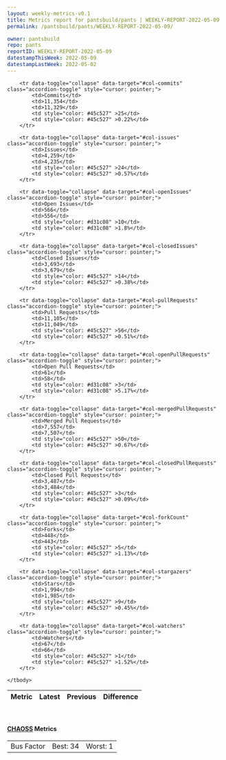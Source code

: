 ```yaml
---
layout: weekly-metrics-v0.1
title: Metrics report for pantsbuild/pants | WEEKLY-REPORT-2022-05-09
permalink: /pantsbuild/pants/WEEKLY-REPORT-2022-05-09/

owner: pantsbuild
repo: pants
reportID: WEEKLY-REPORT-2022-05-09
datestampThisWeek: 2022-05-09
datestampLastWeek: 2022-05-02
---
```




<table class="table table-condensed" style="border-collapse:collapse;">
    <thead>
    <tr>
        <th>Metric</th>
        <th>Latest</th>
        <th>Previous</th>
        <th colspan="2" style="text-align: center;">Difference</th>
    </tr>
    </thead>
    <tbody>

        <tr data-toggle="collapse" data-target="#col-commits" class="accordion-toggle" style="cursor: pointer;">
            <td>Commits</td>
            <td>11,354</td>
            <td>11,329</td>
            <td style="color: #45c527" >25</td>
            <td style="color: #45c527" >0.22%</td>
        </tr>
        
        <tr data-toggle="collapse" data-target="#col-issues" class="accordion-toggle" style="cursor: pointer;">
            <td>Issues</td>
            <td>4,259</td>
            <td>4,235</td>
            <td style="color: #45c527" >24</td>
            <td style="color: #45c527" >0.57%</td>
        </tr>
        
        <tr data-toggle="collapse" data-target="#col-openIssues" class="accordion-toggle" style="cursor: pointer;">
            <td>Open Issues</td>
            <td>566</td>
            <td>556</td>
            <td style="color: #d31c08" >10</td>
            <td style="color: #d31c08" >1.8%</td>
        </tr>
        
        <tr data-toggle="collapse" data-target="#col-closedIssues" class="accordion-toggle" style="cursor: pointer;">
            <td>Closed Issues</td>
            <td>3,693</td>
            <td>3,679</td>
            <td style="color: #45c527" >14</td>
            <td style="color: #45c527" >0.38%</td>
        </tr>
        
        <tr data-toggle="collapse" data-target="#col-pullRequests" class="accordion-toggle" style="cursor: pointer;">
            <td>Pull Requests</td>
            <td>11,105</td>
            <td>11,049</td>
            <td style="color: #45c527" >56</td>
            <td style="color: #45c527" >0.51%</td>
        </tr>
        
        <tr data-toggle="collapse" data-target="#col-openPullRequests" class="accordion-toggle" style="cursor: pointer;">
            <td>Open Pull Requests</td>
            <td>61</td>
            <td>58</td>
            <td style="color: #d31c08" >3</td>
            <td style="color: #d31c08" >5.17%</td>
        </tr>
        
        <tr data-toggle="collapse" data-target="#col-mergedPullRequests" class="accordion-toggle" style="cursor: pointer;">
            <td>Merged Pull Requests</td>
            <td>7,557</td>
            <td>7,507</td>
            <td style="color: #45c527" >50</td>
            <td style="color: #45c527" >0.67%</td>
        </tr>
        
        <tr data-toggle="collapse" data-target="#col-closedPullRequests" class="accordion-toggle" style="cursor: pointer;">
            <td>Closed Pull Requests</td>
            <td>3,487</td>
            <td>3,484</td>
            <td style="color: #45c527" >3</td>
            <td style="color: #45c527" >0.09%</td>
        </tr>
        
        <tr data-toggle="collapse" data-target="#col-forkCount" class="accordion-toggle" style="cursor: pointer;">
            <td>Forks</td>
            <td>448</td>
            <td>443</td>
            <td style="color: #45c527" >5</td>
            <td style="color: #45c527" >1.13%</td>
        </tr>
        
        <tr data-toggle="collapse" data-target="#col-stargazers" class="accordion-toggle" style="cursor: pointer;">
            <td>Stars</td>
            <td>1,994</td>
            <td>1,985</td>
            <td style="color: #45c527" >9</td>
            <td style="color: #45c527" >0.45%</td>
        </tr>
        
        <tr data-toggle="collapse" data-target="#col-watchers" class="accordion-toggle" style="cursor: pointer;">
            <td>Watchers</td>
            <td>67</td>
            <td>66</td>
            <td style="color: #45c527" >1</td>
            <td style="color: #45c527" >1.52%</td>
        </tr>
        
    </tbody>
</table>
<br>
<h4><a target="_blank" href="https://chaoss.community/">CHAOSS</a> Metrics</h4>

<table class="table table-condensed" style="border-collapse:collapse;">
    <tbody>
        <td>Bus Factor</td>
        <td>Best: 34</td>
        <td>Worst: 1</td>
    </tbody>
</table>
